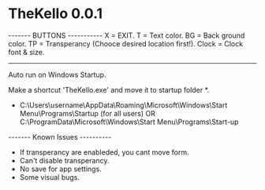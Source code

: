 # TheKello 0.0.1 

------- BUTTONS -----------
X = EXIT. T = Text color. BG = Back ground color. 
TP = Transperancy (Chooce desired location first!).
Clock = Clock font & size.

---------------------------
Auto run on Windows Startup.

Make a shortcut 'TheKello.exe' and move it to  startup folder *.

* C:\Users\username\AppData\Roaming\Microsoft\Windows\Start Menu\Programs\Startup
  (for all users)
OR
C:\ProgramData\Microsoft\Windows\Start Menu\Programs\Start-up

------- Known Issues ----------

- If transperancy are enableded, you cant move form.
- Can't disable transperancy.
- No save for app settings.
- Some visual bugs.
